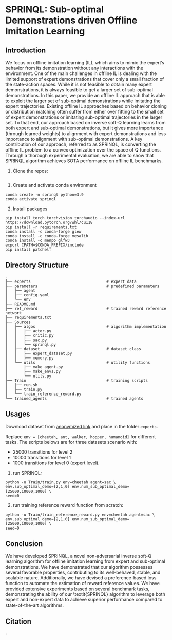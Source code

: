 <h1>SPRINQL: Sub-optimal Demonstrations driven Offline Imitation Learning</h1>

## Introduction
We focus on offline imitation learning (IL), which aims to mimic the expert’s behavior from its demonstration without any interactions with the environment. One of the main challenges in offline IL is dealing with the limited support of expert demonstrations that cover only a small fraction of the state-action spaces.  While it is not feasible to obtain many expert demonstrations, it is always feasible to get a larger set of sub-optimal demonstrations. In this paper, we provide an offline IL approach that is able to exploit the larger set of sub-optimal demonstrations while imitating the expert trajectories. Existing offline IL approaches based on behavior cloning or distribution matching often suffer from either over fitting to the small set of expert demonstrations or imitating sub-optimal trajectories in the larger set.  To that end, our approach based on inverse soft-Q learning learns from both expert and sub-optimal demonstrations, but it gives more importance (through learned weights) to alignment with expert demonstrations and less importance to alignment with sub-optimal demonstrations. A key contribution of our approach, referred to as SPRINQL, is converting the offline IL problem to a convex optimization over the space of Q functions. Through a thorough experimental evaluation, we are able to show that SPRINQL algorithm achieves SOTA performance on offline IL benchmarks.

1. Clone the repos:
```
```

1. Create and activate conda environment
```
conda create -n sprinql python=3.9
conda activate sprinql
```

2. Install packages
```
pip install torch torchvision torchaudio --index-url https://download.pytorch.org/whl/cu118
pip install -r requirements.txt
conda install -c conda-forge glew
conda install -c conda-forge mesalib
conda install -c menpo glfw3
export CPATH=$CONDA_PREFIX/include
pip install patchelf
```

## Directory Structure
```
.
├── experts                                 # expert data
├── parameters                              # predefined parameters
│   ├── agent
│   ├── config.yaml
│   └── env
├── README.md
├── ref_reward                              # trained reward reference network
├── requirements.txt
├── Sources
│   ├── algos                               # algorithm implementation
│   │   ├── actor.py
│   │   ├── critic.py
│   │   ├── sac.py
│   │   └── sprinql.py
│   ├── dataset                             # dataset class
│   │   ├── expert_dataset.py
│   │   ├── memory.py
│   └── utils                               # utility functions
│       ├── make_agent.py
│       ├── make_envs.py
│       └── utils.py
├── Train                                   # training scripts
│   ├── run.sh
│   ├── train.py
│   └── train_reference_reward.py
└── trained_agents                          # trained agents
```
## Usages

Download dataset from [anonymized link](https://drive.google.com/drive/folders/1b_-ajbeseonjh5hX-G8ucNDfRUaGVlgE?usp=sharing) and place in the folder ```experts```.

Replace ```env = [cheetah, ant, walker, hopper, humanoid]``` for different tasks.
The scripts belows are for three datasets scenario with:

- 25000 transitions for level 2
- 10000 transitions for level 1
- 1000 transitions for level 0 (expert level).

1. run SPRINQL:
```
python -u Train/train.py env=cheetah agent=sac \
env.sub_optimal_demo=[2,1,0] env.num_sub_optimal_demo=[25000,10000,1000] \
seed=0 
```
 

2. run training reference reward function from scratch:
```
python -u Train/train_reference_reward.py env=cheetah agent=sac \
env.sub_optimal_demo=[2,1,0] env.num_sub_optimal_demo=[25000,10000,1000] \
seed=0 
```

## Conclusion

We have developed SPRINQL,  a novel non-adversarial inverse soft-Q learning algorithm for offline imitation learning from expert and sub-optimal demonstrations. 
We have demonstrated that our algorithm possesses several favorable properties, contributing to its well-behaved, stable, and scalable nature. Additionally, we have devised a preference-based loss function to automate the estimation of reward reference values. We have provided extensive experiments based on several benchmark tasks, demonstrating the ability of our \textit{SPRINQL} algorithm to leverage both expert and non-expert data to achieve superior performance compared to state-of-the-art algorithms. 

## Citation

```
.
```